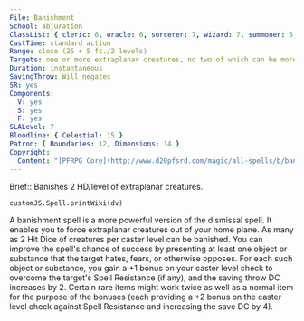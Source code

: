```yaml
---
File: Banishment
School: abjuration
ClassList: { cleric: 6, oracle: 6, sorcerer: 7, wizard: 7, summoner: 5, inquisitor: 5, shaman: 6, psychic: 7, spiritualist: 6, unchained summoner: 6 }
CastTime: standard action
Range: close (25 + 5 ft./2 levels)
Targets: one or more extraplanar creatures, no two of which can be more than 30 ft. apart
Duration: instantaneous
SavingThrow: Will negates
SR: yes
Components:
  V: yes
  S: yes
  F: yes
SLALevel: 7
Bloodline: { Celestial: 15 }
Patron: { Boundaries: 12, Dimensions: 14 }
Copyright:
  Content: "[PFRPG Core](http://www.d20pfsrd.com/magic/all-spells/b/banishment)"
---
```

Brief:: Banishes 2 HD/level of extraplanar creatures.

```dataviewjs
customJS.Spell.printWiki(dv)
```

A banishment spell is a more powerful version of the dismissal spell. It enables you to force extraplanar creatures out of your home plane. As many as 2 Hit Dice of creatures per caster level can be banished. You can improve the spell's chance of success by presenting at least one object or substance that the target hates, fears, or otherwise opposes. For each such object or substance, you gain a +1 bonus on your caster level check to overcome the target's  Spell Resistance (if any), and the saving throw DC increases by 2. Certain rare items might work twice as well as a normal item for the purpose of the bonuses (each providing a +2 bonus on the caster level check against Spell Resistance and increasing the save DC by 4).
